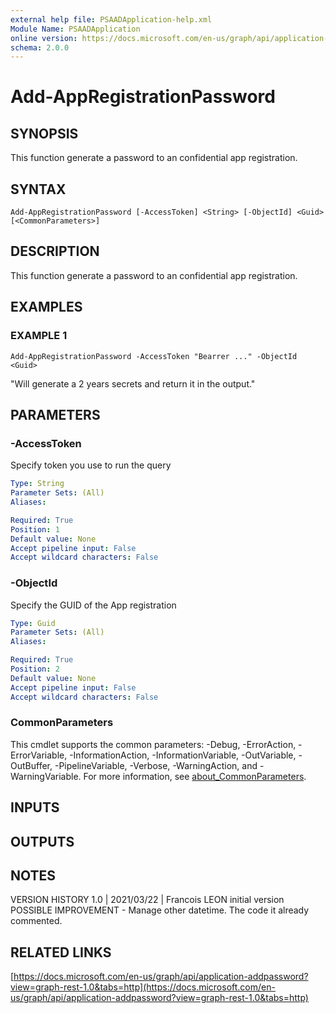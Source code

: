 ```yaml
---
external help file: PSAADApplication-help.xml
Module Name: PSAADApplication
online version: https://docs.microsoft.com/en-us/graph/api/application-addpassword?view=graph-rest-1.0&tabs=http
schema: 2.0.0
---
```


# Add-AppRegistrationPassword

## SYNOPSIS
This function generate a password to an confidential app registration.

## SYNTAX

```
Add-AppRegistrationPassword [-AccessToken] <String> [-ObjectId] <Guid> [<CommonParameters>]
```

## DESCRIPTION
This function generate a password to an confidential app registration.

## EXAMPLES

### EXAMPLE 1
```
Add-AppRegistrationPassword -AccessToken "Bearrer ..." -ObjectId <Guid>
```

"Will generate a 2 years secrets and return it in the output."

## PARAMETERS

### -AccessToken
Specify token you use to run the query

```yaml
Type: String
Parameter Sets: (All)
Aliases:

Required: True
Position: 1
Default value: None
Accept pipeline input: False
Accept wildcard characters: False
```

### -ObjectId
Specify the GUID of the App registration

```yaml
Type: Guid
Parameter Sets: (All)
Aliases:

Required: True
Position: 2
Default value: None
Accept pipeline input: False
Accept wildcard characters: False
```

### CommonParameters
This cmdlet supports the common parameters: -Debug, -ErrorAction, -ErrorVariable, -InformationAction, -InformationVariable, -OutVariable, -OutBuffer, -PipelineVariable, -Verbose, -WarningAction, and -WarningVariable. For more information, see [about_CommonParameters](http://go.microsoft.com/fwlink/?LinkID=113216).

## INPUTS

## OUTPUTS

## NOTES
VERSION HISTORY
1.0 | 2021/03/22 | Francois LEON
    initial version
POSSIBLE IMPROVEMENT
    - Manage other datetime.
The code it already commented.

## RELATED LINKS

[https://docs.microsoft.com/en-us/graph/api/application-addpassword?view=graph-rest-1.0&tabs=http](https://docs.microsoft.com/en-us/graph/api/application-addpassword?view=graph-rest-1.0&tabs=http)

